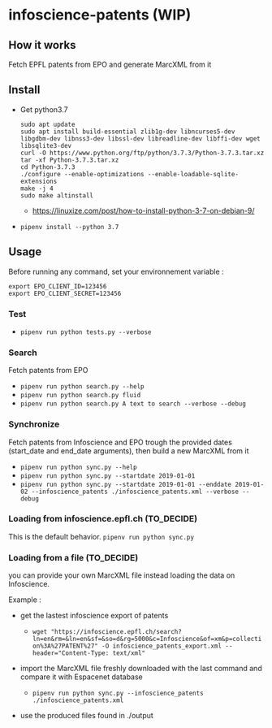 # infoscience-patents (WIP)

## How it works

Fetch EPFL patents from EPO and generate MarcXML from it

## Install

- Get python3.7
    ```
    sudo apt update
    sudo apt install build-essential zlib1g-dev libncurses5-dev libgdbm-dev libnss3-dev libssl-dev libreadline-dev libffi-dev wget libsqlite3-dev
    curl -O https://www.python.org/ftp/python/3.7.3/Python-3.7.3.tar.xz
    tar -xf Python-3.7.3.tar.xz
    cd Python-3.7.3
    ./configure --enable-optimizations --enable-loadable-sqlite-extensions
    make -j 4
    sudo make altinstall
    ```

    - https://linuxize.com/post/how-to-install-python-3-7-on-debian-9/

- `pipenv install --python 3.7`

## Usage

Before running any command, set your environnement variable :
```
export EPO_CLIENT_ID=123456
export EPO_CLIENT_SECRET=123456
```


### Test

- `pipenv run python tests.py --verbose`

### Search

Fetch patents from EPO

- `pipenv run python search.py --help`
- `pipenv run python search.py fluid`
- `pipenv run python search.py A text to search --verbose --debug`

### Synchronize

Fetch patents from Infoscience and EPO trough the provided dates (start_date and end_date arguments), then build a new MarcXML from it

- `pipenv run python sync.py --help`
- `pipenv run python sync.py --startdate 2019-01-01`
- `pipenv run python sync.py --startdate 2019-01-01 --enddate 2019-01-02 --infoscience_patents ./infoscience_patents.xml --verbose --debug`

### Loading from infoscience.epfl.ch (TO_DECIDE)

This is the default behavior.
`pipenv run python sync.py`

### Loading from a file (TO_DECIDE)

you can provide your own MarcXML file instead loading the data on Infoscience.

Example :

- get the lastest infoscience export of patents
    - `wget "https://infoscience.epfl.ch/search?ln=en&rm=&ln=en&sf=&so=d&rg=5000&c=Infoscience&of=xm&p=collection%3A%27PATENT%27" -O infoscience_patents_export.xml --header="Content-Type: text/xml"`

- import the MarcXML file freshly downloaded with the last command and compare it with Espacenet database
    - `pipenv run python sync.py --infoscience_patents ./infoscience_patents.xml`

- use the produced files found in ./output
